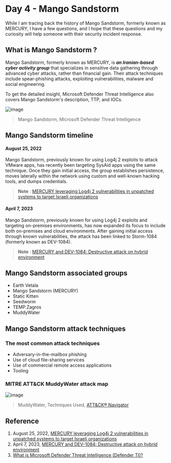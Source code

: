 # Day 4 - Mango Sandstorm
While I am tracing back the history of Mango Sandstorm, formerly known as MERCURY, I have a few questions, and I hope that these questions and my curiosity will help someone with their security incident response.

## What is Mango Sandstorm ?
Mango Sandstorm, formerly known as MERCURY, is ***an Iranian-based cyber activity group*** that specializes in sensitive data gathering through advanced cyber attacks, rather than financial gain. Their attack techniques include spear-phishing attacks, exploiting vulnerabilities, malware and social engineering.

To get the detailed insight, Microsoft Defender Threat Intelligence also covers Mango Sandstorm's description, TTP, and IOCs.

![image](https://user-images.githubusercontent.com/120234772/235598610-51723cfb-b598-43bc-ac5c-2c344a384611.png)
> Mango Sandstorm, Microsoft Defender Threat Intelligence

## Mango Sandstorm timeline
#### August 25, 2022
Mango Sandstorm, previously known for using Log4j 2 exploits to attack VMware apps, has recently been targeting SysAid apps using the same technique. Once they gain initial access, the group establishes persistence, moves laterally within the network using custom and well-known hacking tools, and dumps credentials.
> **Note** : [MERCURY leveraging Log4j 2 vulnerabilities in unpatched systems to target Israeli organizations](https://www.microsoft.com/en-us/security/blog/2022/08/25/mercury-leveraging-log4j-2-vulnerabilities-in-unpatched-systems-to-target-israeli-organizations/)


#### April 7, 2023
Mango Sandstorm, previously known for using Log4j 2 exploits and targeting on-premises environments, has now expanded its focus to include both on-premises and cloud environments. After gaining initial access through known vulnerabilities, the attack has been linked to Storm-1084 (formerly known as DEV-1084).
> **Note** : [MERCURY and DEV-1084: Destructive attack on hybrid environment](https://www.microsoft.com/en-us/security/blog/2023/04/07/mercury-and-dev-1084-destructive-attack-on-hybrid-environment/)

## Mango Sandstorm associated groups
- Earth Vetala
- Mango Sandstorm (MERCURY)
- Static Kitten
- Seedworm
- TEMP.Zagros
- MuddyWater

## Mango Sandstorm attack techniques

### The most common attack techniques
- Adversary-in-the-mailbox phishing
- Use of cloud file-sharing services
- Use of commercial remote access applications
- Tooling

### MITRE ATT&CK MuddyWater attack map
![image](https://user-images.githubusercontent.com/120234772/236394767-4a35fec6-0897-48ae-bfa3-e22db9a5a7ca.png)
> MuddyWater, Techniques Used, [ATT&CK® Navigator](https://mitre-attack.github.io/attack-navigator/)


## Reference
1. August 25, 2022, [MERCURY leveraging Log4j 2 vulnerabilities in unpatched systems to target Israeli organizations](https://www.microsoft.com/en-us/security/blog/2022/08/25/mercury-leveraging-log4j-2-vulnerabilities-in-unpatched-systems-to-target-israeli-organizations/)
2. April 7, 2023, [MERCURY and DEV-1084: Destructive attack on hybrid environment](https://www.microsoft.com/en-us/security/blog/2023/04/07/mercury-and-dev-1084-destructive-attack-on-hybrid-environment/)
3. [What is Microsoft Defender Threat Intelligence (Defender TI)?](https://learn.microsoft.com/en-us/defender/threat-intelligence/what-is-microsoft-defender-threat-intelligence-defender-ti)
